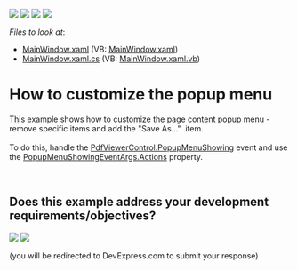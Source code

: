 <!-- default badges list -->
![](https://img.shields.io/endpoint?url=https://codecentral.devexpress.com/api/v1/VersionRange/128658561/17.2.6%2B)
[![](https://img.shields.io/badge/Open_in_DevExpress_Support_Center-FF7200?style=flat-square&logo=DevExpress&logoColor=white)](https://supportcenter.devexpress.com/ticket/details/T612865)
[![](https://img.shields.io/badge/📖_How_to_use_DevExpress_Examples-e9f6fc?style=flat-square)](https://docs.devexpress.com/GeneralInformation/403183)
[![](https://img.shields.io/badge/💬_Leave_Feedback-feecdd?style=flat-square)](#does-this-example-address-your-development-requirementsobjectives)
<!-- default badges end -->
<!-- default file list -->
*Files to look at*:

* [MainWindow.xaml](./CS/PopupMenuShowing/MainWindow.xaml) (VB: [MainWindow.xaml](./VB/PopupMenuShowing/MainWindow.xaml))
* [MainWindow.xaml.cs](./CS/PopupMenuShowing/MainWindow.xaml.cs) (VB: [MainWindow.xaml.vb](./VB/PopupMenuShowing/MainWindow.xaml.vb))
<!-- default file list end -->
# How to customize the popup menu


This example shows how to customize the page content popup menu - remove specific items and add the "Save As…"  item.  <br><br>To do this, handle the <a href="https://documentation.devexpress.com/WPF/DevExpress.Xpf.PdfViewer.PdfViewerControl.PopupMenuShowing.event">PdfViewerControl.PopupMenuShowing</a> event and use the <a href="https://documentation.devexpress.com/WPF/DevExpress.Xpf.PdfViewer.PopupMenuShowingEventArgs.Actions.property">PopupMenuShowingEventArgs.Actions</a> property.

<br/>


<!-- feedback -->
## Does this example address your development requirements/objectives?

[<img src="https://www.devexpress.com/support/examples/i/yes-button.svg"/>](https://www.devexpress.com/support/examples/survey.xml?utm_source=github&utm_campaign=how-to-customize-the-popup-menu-t612865&~~~was_helpful=yes) [<img src="https://www.devexpress.com/support/examples/i/no-button.svg"/>](https://www.devexpress.com/support/examples/survey.xml?utm_source=github&utm_campaign=how-to-customize-the-popup-menu-t612865&~~~was_helpful=no)

(you will be redirected to DevExpress.com to submit your response)
<!-- feedback end -->
